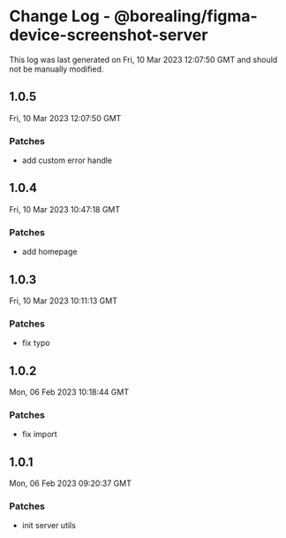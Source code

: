 # Change Log - @borealing/figma-device-screenshot-server

This log was last generated on Fri, 10 Mar 2023 12:07:50 GMT and should not be manually modified.

## 1.0.5
Fri, 10 Mar 2023 12:07:50 GMT

### Patches

- add custom error handle

## 1.0.4
Fri, 10 Mar 2023 10:47:18 GMT

### Patches

- add homepage

## 1.0.3
Fri, 10 Mar 2023 10:11:13 GMT

### Patches

- fix typo

## 1.0.2
Mon, 06 Feb 2023 10:18:44 GMT

### Patches

- fix import

## 1.0.1
Mon, 06 Feb 2023 09:20:37 GMT

### Patches

- init server utils

